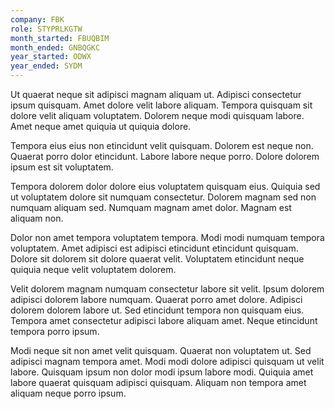 ```yaml
---
company: FBK
role: STYPRLKGTW
month_started: FBUQBIM
month_ended: GNBQGKC
year_started: ODWX
year_ended: SYDM
---
```


Ut quaerat neque sit adipisci magnam aliquam ut. Adipisci consectetur ipsum quisquam. Amet dolore velit labore aliquam. Tempora quisquam sit dolore velit aliquam voluptatem. Dolorem neque modi quisquam labore. Amet neque amet quiquia ut quiquia dolore.

Tempora eius eius non etincidunt velit quisquam. Dolorem est neque non. Quaerat porro dolor etincidunt. Labore labore neque porro. Dolore dolorem ipsum est sit voluptatem.

Tempora dolorem dolor dolore eius voluptatem quisquam eius. Quiquia sed ut voluptatem dolore sit numquam consectetur. Dolorem magnam sed non numquam aliquam sed. Numquam magnam amet dolor. Magnam est aliquam non.

Dolor non amet tempora voluptatem tempora. Modi modi numquam tempora voluptatem. Amet adipisci est adipisci etincidunt etincidunt quisquam. Dolore sit dolorem sit dolore quaerat velit. Voluptatem etincidunt neque quiquia neque velit voluptatem dolorem.

Velit dolorem magnam numquam consectetur labore sit velit. Ipsum dolorem adipisci dolorem labore numquam. Quaerat porro amet dolore. Adipisci dolorem dolorem labore ut. Sed etincidunt tempora non quisquam eius. Tempora amet consectetur adipisci labore aliquam amet. Neque etincidunt tempora porro ipsum.

Modi neque sit non amet velit quisquam. Quaerat non voluptatem ut. Sed adipisci magnam tempora amet. Modi modi dolore adipisci quisquam ut velit labore. Quisquam ipsum non dolor modi ipsum labore modi. Quiquia amet labore quaerat quisquam adipisci quisquam. Aliquam non tempora amet aliquam neque porro ipsum.
    